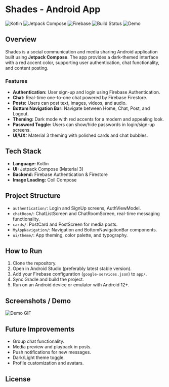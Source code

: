 # Shades - Android App

![Kotlin](https://img.shields.io/badge/Kotlin-100%25-orange?style=flat-square)
![Jetpack Compose](https://img.shields.io/badge/Jetpack%20Compose-UI-blue?style=flat-square)
![Firebase](https://img.shields.io/badge/Firebase-Backend-yellow?style=flat-square)
![Build Status](https://img.shields.io/github/actions/workflow/status/<USERNAME>/<REPO>/android.yml?branch=main&style=flat-square)
![Demo](https://img.shields.io/badge/Demo-GIF-red?style=flat-square)

## Overview
Shades is a social communication and media sharing Android application built using **Jetpack Compose**. The app provides a dark-themed interface with a red accent color, supporting user authentication, chat functionality, and content posting.

### Features
- **Authentication:** User sign-up and login using Firebase Authentication.
- **Chat:** Real-time one-to-one chat powered by Firebase Firestore.
- **Posts:** Users can post text, images, videos, and audio.
- **Bottom Navigation Bar:** Navigate between Home, Chat, Post, and Logout.
- **Theming:** Dark mode with red accents for a modern and appealing look.
- **Password Toggle:** Users can show/hide passwords in login/sign-up screens.
- **UI/UX:** Material 3 theming with polished cards and chat bubbles.

## Tech Stack
- **Language:** Kotlin
- **UI:** Jetpack Compose (Material 3)
- **Backend:** Firebase Authentication & Firestore
- **Image Loading:** Coil Compose

## Project Structure
- `authentication/`: Login and SignUp screens, AuthViewModel.
- `chatRoom/`: ChatListScreen and ChatRoomScreen, real-time messaging functionality.
- `cards/`: PostCard and PostScreen for media posts.
- `MyAppNavigation/`: Navigation and BottomNavigationBar components.
- `ui/theme/`: App theming, color palette, and typography.

## How to Run
1. Clone the repository.
2. Open in Android Studio (preferably latest stable version).
3. Add your Firebase configuration (`google-services.json`) to `app/`.
4. Sync Gradle and build the project.
5. Run on an Android device or emulator with Android 12+.

## Screenshots / Demo
![Demo GIF](https://link-to-your-demo.gif)

## Future Improvements
- Group chat functionality.
- Media preview and playback in posts.
- Push notifications for new messages.
- Dark/Light theme toggle.
- Profile customization and avatars.

## License
